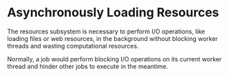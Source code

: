 # Asynchronously Loading Resources

The resources subsystem is necessary to perform I/O operations, like loading files or web resources, in the background
without blocking worker threads and wasting computational resources.

Normally, a job would perform blocking I/O operations on its current worker thread and hinder other jobs to execute in
the meantime. 